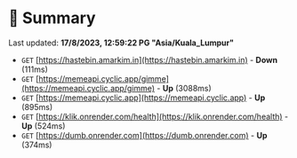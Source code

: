 # 📖 Summary
Last updated: **17/8/2023, 12:59:22 PG "Asia/Kuala_Lumpur"**

- `GET` [https://hastebin.amarkim.in](https://hastebin.amarkim.in) - **Down** (111ms)
- `GET` [https://memeapi.cyclic.app/gimme](https://memeapi.cyclic.app/gimme) - **Up** (3088ms)
- `GET` [https://memeapi.cyclic.app](https://memeapi.cyclic.app) - **Up** (895ms)
- `GET` [https://klik.onrender.com/health](https://klik.onrender.com/health) - **Up** (524ms)
- `GET` [https://dumb.onrender.com](https://dumb.onrender.com) - **Up** (374ms)
